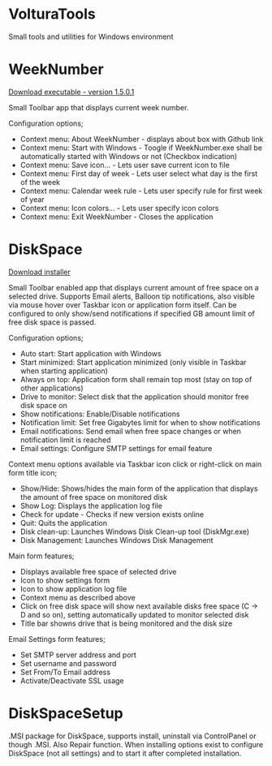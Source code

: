 # VolturaTools
Small tools and utilities for Windows environment

# WeekNumber
<a href="https://github.com/voltura/VolturaTools/releases/download/v1.5.0.0/WeekNumber_x86_portable.exe">Download executable - version 1.5.0.1</a>

  Small Toolbar app that displays current week number.
  
Configuration options;
  - Context menu: About WeekNumber - displays about box with Github link
  - Context menu: Start with Windows - Toogle if WeekNumber.exe shall be automatically started with Windows or not (Checkbox indication)
  - Context menu: Save icon... - Lets user save current icon to file
  - Context menu: First day of week - Lets user select what day is the first of the week
  - Context menu: Calendar week rule - Lets user specify rule for first week of year
  - Context menu: Icon colors... - Lets user specify icon colors
  - Context menu: Exit WeekNumber - Closes the application

# DiskSpace 
<a href="https://github.com/voltura/VolturaTools/raw/master/DiskSpaceSetup.msi">Download installer</a>

  Small Toolbar enabled app that displays current amount of free space on a selected drive.
  Supports Email alerts, Balloon tip notifications, also visible via mouse hover over Taskbar icon or application form itself.
  Can be configured to only show/send notifications if specified GB amount limit of free disk space is passed.

Configuration options;
  - Auto start: Start application with Windows
  - Start minimized: Start application minimized (only visible in Taskbar when starting application)
  - Always on top: Application form shall remain top most (stay on top of other applications)
  - Drive to monitor: Select disk that the application should  monitor free disk space on
  - Show notifications: Enable/Disable notifications
  - Notification limit: Set free Gigabytes limit for when to show notifications
  - Email notifications: Send email when free space changes or when notification limit is reached
  - Email settings: Configure SMTP settings for email feature
  
Context menu options available via Taskbar icon click or right-click on main form title icon;
  - Show/Hide: Shows/hides the main form of the application that displays the amount of free space on monitored disk
  - Show Log: Displays the application log file
  - Check for update - Checks if new version exists online 
  - Quit: Quits the application
  - Disk clean-up: Launches Windows Disk Clean-up tool (DiskMgr.exe)
  - Disk Management: Launches Windows Disk Management
  
Main form features;
  - Displays available free space of selected drive
  - Icon to show settings form
  - Icon to show application log file
  - Context menu as described above
  - Click on free disk space will show next available disks free space (C -> D and so on), setting automatically updated to monitor selected disk
  - Title bar showns drive that is being monitored and the disk size
  
Email Settings form features;
  - Set SMTP server address and port
  - Set username and password
  - Set From/To Email address
  - Activate/Deactivate SSL usage
  
 # DiskSpaceSetup
   .MSI package for DiskSpace, supports install, uninstall via ControlPanel or though .MSI. Also Repair function.
   When installing options exist to configure DiskSpace (not all settings) and to start it after completed installation.
